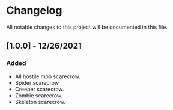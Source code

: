 # Changelog

All notable changes to this project will be documented in this file.

## [1.0.0] - 12/26/2021
### Added
- All hostile mob scarecrow.
- Spider scarecrow.
- Creeper scarecrow.
- Zombie scarecrow.
- Skeleton scarecrow.